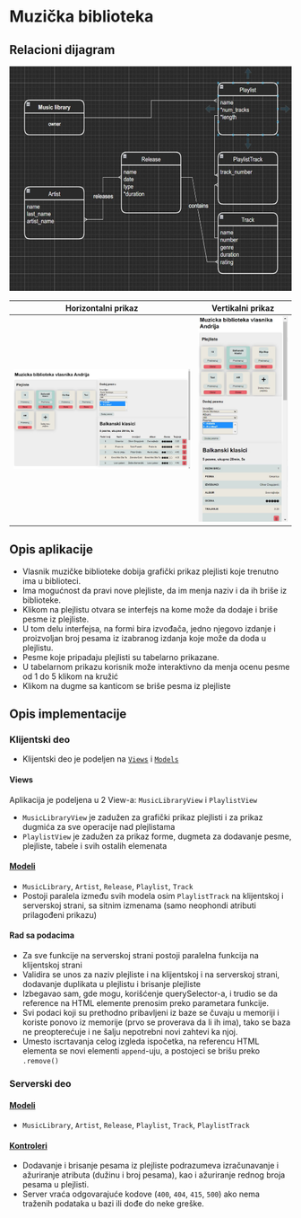 # Muzička biblioteka

## Relacioni dijagram
<img src="erd.jpg" alt="Relacioni dijagram" height="400"/>
    
Horizontalni prikaz             |  Vertikalni prikaz
:-------------------------:|:-------------------------:
![](ss1.jpg)  |  ![](ss2.jpg)

## Opis aplikacije
* Vlasnik muzičke biblioteke dobija grafički prikaz plejlisti koje trenutno ima u biblioteci.
* Ima mogućnost da pravi nove plejliste, da im menja naziv i da ih briše iz biblioteke.
* Klikom na plejlistu otvara se interfejs na kome može da dodaje i briše pesme iz plejliste.
* U tom delu interfejsa, na formi bira izvođača, jedno njegovo izdanje i proizvoljan broj pesama iz izabranog izdanja koje može da doda u plejlistu.
* Pesme koje pripadaju plejlisti su tabelarno prikazane.
* U tabelarnom prikazu korisnik može interaktivno da menja ocenu pesme od 1 do 5 klikom na kružić
* Klikom na dugme sa kanticom se briše pesma iz plejliste

## Opis implementacije
### Klijentski deo
* Klijentski deo je podeljen na [`Views`](./Client/Views) i [`Models`](./Client/Models)
#### Views
Aplikacija je podeljena u 2 View-a: `MusicLibraryView` i `PlaylistView`
* `MusicLibraryView` je zadužen za grafički prikaz plejlisti i za prikaz dugmića za sve operacije nad plejlistama
* `PlaylistView` je zadužen za prikaz forme, dugmeta za dodavanje pesme, plejliste, tabele i svih ostalih elemenata

#### [Modeli](./Client/Models)
* `MusicLibrary`, `Artist`, `Release`, `Playlist`,  `Track`
* Postoji paralela između svih modela osim `PlaylistTrack` na klijentskoj i serverskoj strani, sa sitnim izmenama (samo neophondi atributi prilagođeni prikazu)

#### Rad sa podacima
* Za sve funkcije na serverskoj strani postoji paralelna funkcija na klijentskoj strani
* Validira se unos za naziv plejliste i na klijentskoj i na serverskoj strani, dodavanje duplikata u plejlistu i brisanje plejliste
* Izbegavao sam, gde mogu, korišćenje querySelector-a, i trudio se da reference na HTML elemente prenosim preko parametara funkcije.
* Svi podaci koji su prethodno pribavljeni iz baze se čuvaju u memoriji i koriste ponovo iz memorije (prvo se proverava da li ih ima), tako se baza ne preopterećuje i ne šalju nepotrebni novi zahtevi ka njoj.
* Umesto iscrtavanja celog izgleda ispočetka, na referencu HTML elementa se novi elementi `append`-uju, a postojeci se brišu preko `.remove()`

### Serverski deo
#### [Modeli](./Server/Models)
* `MusicLibrary`, `Artist`, `Release`, `Playlist`,  `Track`, `PlaylistTrack`
#### [Kontroleri](./Server/Controllers)
* Dodavanje i brisanje pesama iz plejliste podrazumeva izračunavanje i ažuriranje atributa (dužinu i broj pesama), kao i ažuriranje rednog broja pesama u plejlisti.
* Server vraća odgovarajuće kodove (`400`, `404`, `415`, `500`) ako nema traženih podataka u bazi ili dođe do neke greške.